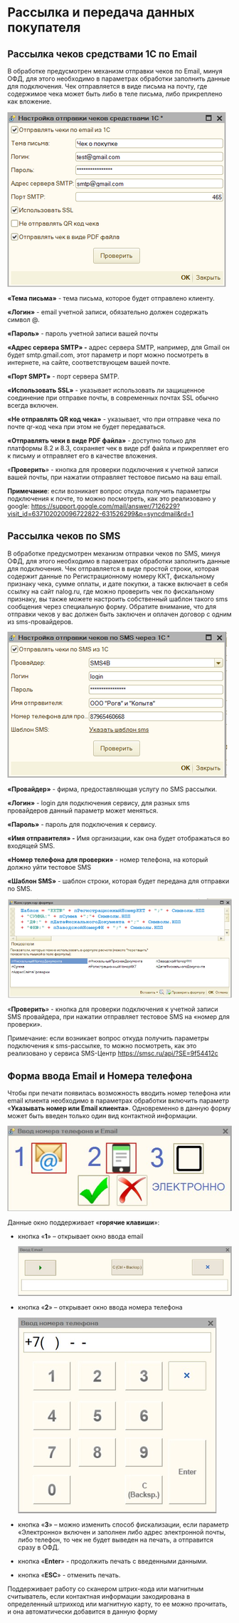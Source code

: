 # Рассылка и передача данных покупателя

## Рассылка чеков средствами 1С по Email

В обработке предусмотрен механизм отправки чеков по Email, минуя ОФД, для этого необходимо в параметрах обработки заполнить данные для подключения. Чек отправляется в виде письма на почту, где содержимое чека может быть либо в теле
письма, либо прикреплено как вложение.

![Рассылка чеков средствами 1С по Email](media/292bb26affc8e3c2635b260345744204.png)

**«Тема письма»** - тема письма, которое будет отправлено клиенту.

**«Логин»** - email учетной записи, обязательно должен содержать символ \@.

**«Пароль»** - пароль учетной записи вашей почты

**«Адрес сервера SMTP» -** адрес сервера SMTP, например, для Gmail он будет smtp.gmail.com, этот параметр и порт можно посмотреть в интернете, на сайте, соответствующем вашей почте.

**«Порт SMPT»** - порт сервера SMTP.

**«Использовать SSL»** - указывает использовать ли защищенное соединение при отправке почты, в современных почтах SSL обычно всегда включен.

**«Не отправлять QR код чека»** - указывает, что при отправке чека по почте qr-код чека при этом не будет передаваться.

**«Отправлять чеки в виде PDF файла»** - доступно только для платформы 8.2 и 8.3, сохраняет чек в виде pdf файла и прикрепляет его к письму и отправляет его в качестве вложения.

«**Проверить**» - кнопка для проверки подключения к учетной записи вашей почты, при нажатии отправляет тестовое письмо на ваш email.

**Примечание**: если возникает вопрос откуда получить параметры подключения к почте, то можно посмотреть, как это реализовано у google: <https://support.google.com/mail/answer/7126229?visit_id=637102020096722822-631526299&p=syncdmail&rd=1>

## Рассылка чеков по SMS

В обработке предусмотрен механизм отправки чеков по SMS, минуя ОФД, для этого необходимо в параметрах обработки заполнить данные для подключения. Чек отправляется в виде простой строки, которая содержит данные по Регистрационному номеру ККТ, фискальному признаку чека, сумме оплаты, и дате покупки, а также включает в себя ссылку на сайт nalog.ru, где можно проверить чек по фискальному признаку, вы также можете настроить собственный шаблон такого sms сообщения через специальную форму. Обратите внимание, что для отправки чеков у вас должен быть заключен и оплачен договор с одним из sms-провайдеров.

![Рассылка чеков по SMS](media/29d16b928f7a7f1b2cce5fb7b6b89dec.png)

**«Провайдер»** - фирма, предоставляющая услугу по SMS рассылки.

**«Логин»** - login для подключения сервису, для разных sms провайдеров данный параметр может меняться.

**«Пароль»** - пароль для подключения к сервису.

**«Имя отправителя» -** Имя организации, как она будет отображаться во входящей SMS.

**«Номер телефона для проверки»** - номер телефона, на который должно уйти тестовое SMS

**«Шаблон SMS»** - шаблон строки, которая будет передана для отправки по SMS.

![Шаблон SMS](media/79c7f13dfde55a57e3e2b1b71b3b3741.png)

«**Проверить**» - кнопка для проверки подключения к учетной записи SMS провайдера, при нажатии отправляет тестовое SMS на «номер для проверки».

Примечание: если возникает вопрос откуда получить параметры подключения к sms-рассылке, то можно посмотреть, как это реализовано у сервиса SMS-Центр <https://smsc.ru/api/?SE=9f54412c>

## Форма ввода Email и Номера телефона

Чтобы при печати появилась возможность вводить номер телефона или email клиента необходимо в параметрах обработки включить параметр «**Указывать номер или Email клиента»**. Одновременно в данную форму может быть введен только один вид
контактной информации.

![Форма ввода Email и Номера телефона](media/01fee7fd72b94e3dec3e5c9e17d1cdcb.jpg)

Данные окно поддерживает «**горячие клавиши**»:

- кнопка «**1**» – открывает окно ввода email

    ![Форма ввода Email](media/9b10d75b76f870e3a4b436d08af17904.jpg)

- кнопка «**2**» – открывает окно ввода номера телефона

    ![Форма ввода номера телефона](media/b6bb6299f0e524c9ca5fcccff3121e70.jpg)

- кнопка «**3**» – можно изменить способ фискализации, если параметр «Электронно» включен и заполнен либо адрес электронной почты, либо телефон, то чек не будет выведен на печать, а отправится сразу в ОФД.

- кнопка «**Enter**» - продолжить печать с введенными данными.

- кнопка «**ESC**» - отменить печать.

Поддерживает работу со сканером штрих-кода или магнитным считыватель, если контактная информации закодирована в определенный штрихкод или магнитную карту, то ее можно прочитать, и она автоматически добавится в данную форму
